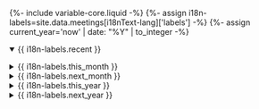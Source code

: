 {%- include variable-core.liquid -%}
{%- assign i18n-labels=site.data.meetings[i18nText-lang]['labels'] -%}
{%- assign current_year='now' | date: "%Y" | to_integer -%}

<div class="wb-tabs">
        <div class="tabpanels">
                <details id="recent" open="open">
                        <summary>{{ i18n-labels.recent }}</summary>
                        <ul id="recent_meetings_list" class="list-unstyled mrgn-tp-lg lst-spcd-2 meetings" data-wb-json='{ "url": "/meetings/meetings?days=21", "mapping": ["/title", "/web1", "/web2", "/start", "/end", "/contact", "/location", "/address", "/phone", "/email", "/bibCode", "/keywords", "/meetingNumber"], "queryall": ["summary", ".web1", ".web2", ".start", ".end", ".contact", ".location", ".address", ".phone", ".email", ".proceedings", ".keywords", ".meeting-number"] }'>
                                <template>
                                <li>
                                {%- include meetings/listing-item.markdown -%}
                                </li>
                                </template>
                        </ul>
                </details>
                <details id="this_month">
                        <summary>{{ i18n-labels.this_month }}</summary>
                        <ul id="this_month_meetings_list" class="list-unstyled mrgn-tp-lg lst-spcd-2 meetings" data-wb-json='{ "url": "/meetings/meetings?month=this", "mapping": ["/title", "/web1", "/web2", "/start", "/end", "/contact", "/location", "/address", "/phone", "/email", "/bibCode", "/keywords", "/meetingNumber"], "queryall": ["summary", ".web1", ".web2", ".start", ".end", ".contact", ".location", ".address", ".phone", ".email", ".proceedings", ".keywords", ".meeting-number"] }'>
                                <template>
                                <li>
                                {%- include meetings/listing-item.markdown -%}
                                </li>
                                </template>
                        </ul>
                </details>
                <details id="next_month">
                        <summary>{{ i18n-labels.next_month }}</summary>
                        <ul id="next_month_meetings_list" class="list-unstyled mrgn-tp-lg lst-spcd-2 meetings" data-wb-json='{ "url": "/meetings/meetings?month=next", "mapping": ["/title", "/web1", "/web2", "/start", "/end", "/contact", "/location", "/address", "/phone", "/email", "/bibCode", "/keywords", "/meetingNumber"], "queryall": ["summary", ".web1", ".web2", ".start", ".end", ".contact", ".location", ".address", ".phone", ".email", ".proceedings", ".keywords", ".meeting-number"] }'>
                                <template>
                                <li>
                                {%- include meetings/listing-item.markdown -%}
                                </li>
                                </template>
                        </ul>
                </details>
                <details id="this_year">
                        <summary>{{ i18n-labels.this_year }}</summary>
                        <ul id="this_year_meetings_list" class="list-unstyled mrgn-tp-lg lst-spcd-2 meetings" data-wb-json='{ "url": "/meetings/meetings?year={{ current_year }}", "mapping": ["/title", "/web1", "/web2", "/start", "/end", "/contact", "/location", "/address", "/phone", "/email", "/bibCode", "/keywords", "/meetingNumber"], "queryall": ["summary", ".web1", ".web2", ".start", ".end", ".contact", ".location", ".address", ".phone", ".email", ".proceedings", ".keywords", ".meeting-number"] }'>
                                <template>
                                <li>
                                {%- include meetings/listing-item.markdown -%}
                                </li>
                                </template>
                        </ul>
                </details>
                <details id="future_years">
                        {%- assign next_year=current_year | plus: 1 -%}
                        <summary>{{ i18n-labels.next_year }}</summary>
                        <ul id="future_years_meetings_list" class="list-unstyled mrgn-tp-lg lst-spcd-2 meetings" data-wb-json='{ "url": "/meetings/meetings?year={{ next_year }}", "mapping": ["/title", "/web1", "/web2", "/start", "/end", "/contact", "/location", "/address", "/phone", "/email", "/bibCode", "/keywords", "/meetingNumber"], "queryall": ["summary", ".web1", ".web2", ".start", ".end", ".contact", ".location", ".address", ".phone", ".email", ".proceedings", ".keywords", ".meeting-number"] }'>
                                <template>
                                <li>
                                {%- include meetings/listing-item.markdown -%}
                                </li>
                                </template>
                        </ul>
                </details>
        </div>
</div>